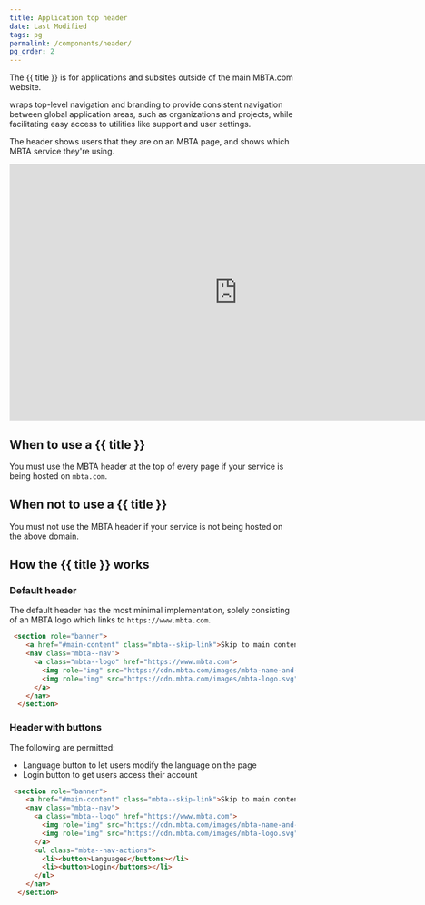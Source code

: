 ```yaml
---
title: Application top header
date: Last Modified
tags: pg
permalink: /components/header/
pg_order: 2
---
```


<p class="text-2xl">The {{ title }} is for applications and subsites outside of the main MBTA.com website.</p>


wraps top-level navigation and branding to provide consistent navigation between global application areas, such as organizations and projects, while facilitating easy access to utilities like support and user settings.

The header shows users that they are on an MBTA page, and shows which MBTA service they're using.

<iframe style="border: 1px solid rgba(0, 0, 0, 0.1);" width="800" height="450" src="https://www.figma.com/embed?embed_host=share&url=https%3A%2F%2Fwww.figma.com%2Fdesign%2FIupfoRXJNItGDD8ZaZCxDz%2FDRAFT%253A-Rider-facing-Design-System%3Fnode-id%3D751-463%26t%3DtmHlFMXSdzDGXYaK-1" allowfullscreen></iframe>

## When to use a {{ title }}

You must use the MBTA header at the top of every page if your service is being hosted on `mbta.com`.

## When not to use a {{ title }}

You must not use the MBTA header if your service is not being hosted on the above domain.

## How the {{ title }} works

### Default header

The default header has the most minimal implementation, solely consisting of an MBTA logo which links to `https://www.mbta.com`.


```html
 <section role="banner">
    <a href="#main-content" class="mbta--skip-link">Skip to main content</a>
    <nav class="mbta--nav">
      <a class="mbta--logo" href="https://www.mbta.com">
        <img role="img" src="https://cdn.mbta.com/images/mbta-name-and-logo.svg" width="198" height="36" alt="Massachusetts Bay Transportation Authority" />
        <img role="img" src="https://cdn.mbta.com/images/mbta-logo.svg" width="36" height="36" alt="Massachusetts Bay Transportation Authority" />
      </a>
    </nav>
  </section>
```


### Header with buttons

The following are permitted:

- Language button to let users modify the language on the page
- Login button to get users access their account

```html
 <section role="banner">
    <a href="#main-content" class="mbta--skip-link">Skip to main content</a>
    <nav class="mbta--nav">
      <a class="mbta--logo" href="https://www.mbta.com">
        <img role="img" src="https://cdn.mbta.com/images/mbta-name-and-logo.svg" width="198" height="36" alt="Massachusetts Bay Transportation Authority" />
        <img role="img" src="https://cdn.mbta.com/images/mbta-logo.svg" width="36" height="36" alt="Massachusetts Bay Transportation Authority" />
      </a>
      <ul class="mbta--nav-actions">
        <li><button>Languages</buttons></li>
        <li><button>Login</buttons></li>
      </ul>
    </nav>
  </section>
```
